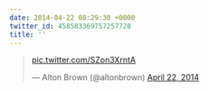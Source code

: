 ```yaml
---
date: 2014-04-22 08:29:30 +0000
twitter_id: 458583369757257728
title: ''
---
```


<blockquote class="twitter-tweet"><p lang="und" dir="ltr"><a href="http://t.co/SZon3XrntA">pic.twitter.com/SZon3XrntA</a></p>&mdash; Alton Brown (@altonbrown) <a href="https://twitter.com/altonbrown/status/458476101291888640?ref_src=twsrc%5Etfw">April 22, 2014</a></blockquote>
<script async src="https://platform.twitter.com/widgets.js" charset="utf-8"></script>
